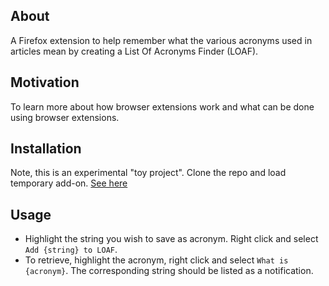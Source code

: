 ## About
A Firefox extension to help remember what the various acronyms used in articles mean by creating a List Of Acronyms Finder (LOAF).

## Motivation
To learn more about how browser extensions work and what can be done using browser extensions.

## Installation
Note, this is an experimental "toy project".
Clone the repo and load temporary add-on. [See here](https://developer.mozilla.org/en-US/docs/Mozilla/Add-ons/WebExtensions/Your_first_WebExtension#trying_it_out)

## Usage
- Highlight the string you wish to save as acronym. Right click and select `Add {string} to LOAF`.
- To retrieve, highlight the acronym, right click and select `What is {acronym}`. The corresponding string should be listed as a notification.
